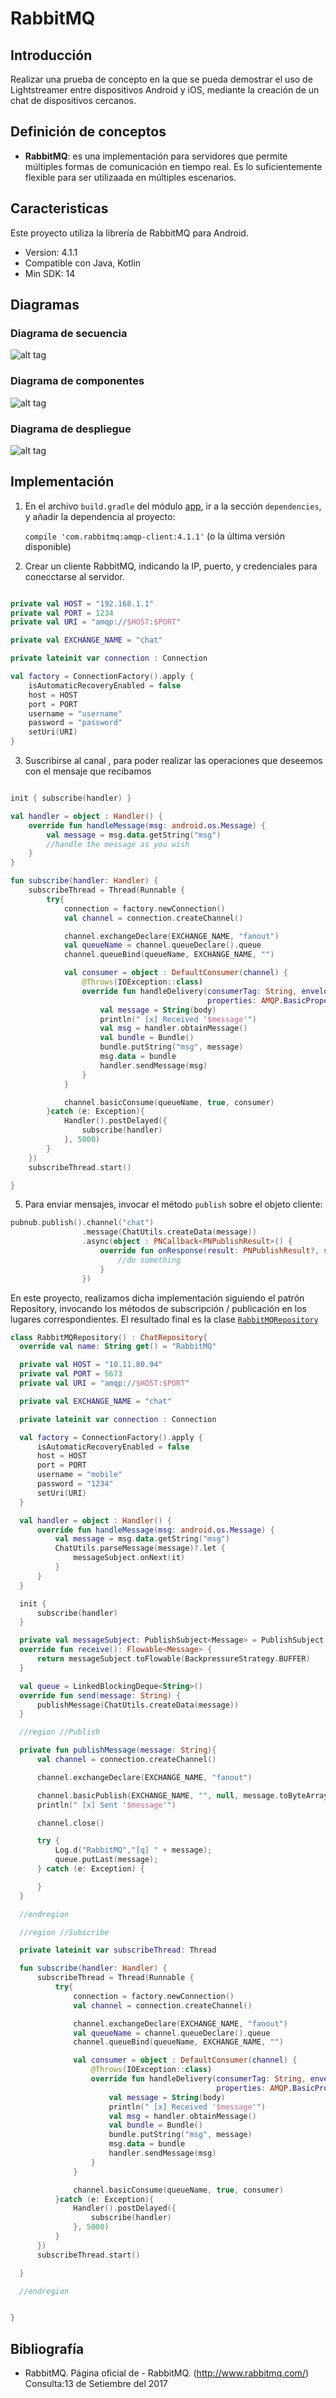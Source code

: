   # RabbitMQ

## Introducción

Realizar una prueba de concepto en la que se pueda demostrar el uso de Lightstreamer entre dispositivos Android y iOS,
mediante la creación de un chat de dispositivos cercanos.

## Definición de conceptos

- __RabbitMQ__: es una implementación para servidores que permite múltiples formas de comunicación en tiempo real. Es lo suficientemente flexible para ser utilizaada en múltiples escenarios.

## Caracteristicas

Este proyecto utiliza la librería de RabbitMQ para Android.
- Version: 4.1.1
- Compatible con Java, Kotlin
- Min SDK: 14

## Diagramas

### Diagrama de secuencia

![alt tag](https://raw.githubusercontent.com/Bruno125/Communication-Demo-Android/documentation/Documentation/RabbitMQ/Diagrams/Diagrama%20de%20secuencia-%20RabbitMQ.png)

### Diagrama de componentes

![alt tag](https://raw.githubusercontent.com/Bruno125/Communication-Demo-Android/documentation/Documentation/RabbitMQ/Diagrams/Diagrama%20de%20componentes%20RabbitMQ.png)

### Diagrama de despliegue

![alt tag](https://raw.githubusercontent.com/Bruno125/Communication-Demo-Android/documentation/Documentation/RabbitMQ/Diagrams/Diagrama%20de%20despliege-%20RabbitMQ.png)

## Implementación

1. En el archivo `build.gradle` del módulo [app](https://github.com/Bruno125/Communication-Demo-Android/blob/documentation/app/build.gradle), ir a la sección `dependencies`, y añadir la dependencia al proyecto: 
   
   `compile 'com.rabbitmq:amqp-client:4.1.1'` (o la última versión disponible)

2. Crear un cliente RabbitMQ, indicando la IP, puerto, y credenciales para conecctarse al servidor.

```kotlin

private val HOST = "192.168.1.1"
private val PORT = 1234
private val URI = "amqp://$HOST:$PORT"

private val EXCHANGE_NAME = "chat"

private lateinit var connection : Connection

val factory = ConnectionFactory().apply {
    isAutomaticRecoveryEnabled = false
    host = HOST
    port = PORT
    username = "username"
    password = "password"
    setUri(URI)
}

```

3. Suscribirse al canal , para poder realizar las operaciones que deseemos con el mensaje que recibamos

```kotlin

init { subscribe(handler) }

val handler = object : Handler() {
    override fun handleMessage(msg: android.os.Message) {
        val message = msg.data.getString("msg")
        //handle the message as you wish
    }
}

fun subscribe(handler: Handler) {
    subscribeThread = Thread(Runnable {
        try{
            connection = factory.newConnection()
            val channel = connection.createChannel()

            channel.exchangeDeclare(EXCHANGE_NAME, "fanout")
            val queueName = channel.queueDeclare().queue
            channel.queueBind(queueName, EXCHANGE_NAME, "")

            val consumer = object : DefaultConsumer(channel) {
                @Throws(IOException::class)
                override fun handleDelivery(consumerTag: String, envelope: Envelope,
                                            properties: AMQP.BasicProperties, body: ByteArray) {
                    val message = String(body)
                    println(" [x] Received '$message'")
                    val msg = handler.obtainMessage()
                    val bundle = Bundle()
                    bundle.putString("msg", message)
                    msg.data = bundle
                    handler.sendMessage(msg)
                }
            }

            channel.basicConsume(queueName, true, consumer)
        }catch (e: Exception){
            Handler().postDelayed({
                subscribe(handler)
            }, 5000)
        }
    })
    subscribeThread.start()

}

```

5. Para enviar mensajes, invocar el método `publish` sobre el objeto cliente:

```kotlin
pubnub.publish().channel("chat")
                .message(ChatUtils.createData(message))
                .async(object : PNCallback<PNPublishResult>() {
                    override fun onResponse(result: PNPublishResult?, status: PNStatus?) {
                        //do something
                    }
                })
```

En este proyecto, realizamos dicha implementación siguiendo el patrón Repository, invocando los métodos de subscripción / publicación en los lugares correspondientes. El resultado final es la clase [`RabbitMQRepository`](https://github.com/Bruno125/Communication-Demo-Android/blob/documentation/app/src/main/java/com/brunoaybar/chatdemos/data/impl/RabbitMQRepository.kt)

```kotlin
class RabbitMQRepository() : ChatRepository{
  override val name: String get() = "RabbitMQ"

  private val HOST = "10.11.80.94"
  private val PORT = 5673
  private val URI = "amqp://$HOST:$PORT"

  private val EXCHANGE_NAME = "chat"

  private lateinit var connection : Connection

  val factory = ConnectionFactory().apply {
      isAutomaticRecoveryEnabled = false
      host = HOST
      port = PORT
      username = "mobile"
      password = "1234"
      setUri(URI)
  }

  val handler = object : Handler() {
      override fun handleMessage(msg: android.os.Message) {
          val message = msg.data.getString("msg")
          ChatUtils.parseMessage(message)?.let {
              messageSubject.onNext(it)
          }
      }
  }

  init {
      subscribe(handler)
  }

  private val messageSubject: PublishSubject<Message> = PublishSubject.create()
  override fun receive(): Flowable<Message> {
      return messageSubject.toFlowable(BackpressureStrategy.BUFFER)
  }

  val queue = LinkedBlockingDeque<String>()
  override fun send(message: String) {
      publishMessage(ChatUtils.createData(message))
  }

  //region //Publish

  private fun publishMessage(message: String){
      val channel = connection.createChannel()

      channel.exchangeDeclare(EXCHANGE_NAME, "fanout")

      channel.basicPublish(EXCHANGE_NAME, "", null, message.toByteArray())
      println(" [x] Sent '$message'")

      channel.close()

      try {
          Log.d("RabbitMQ","[q] " + message);
          queue.putLast(message);
      } catch (e: Exception) {

      }
  }

  //endregion

  //region //Subscribe

  private lateinit var subscribeThread: Thread

  fun subscribe(handler: Handler) {
      subscribeThread = Thread(Runnable {
          try{
              connection = factory.newConnection()
              val channel = connection.createChannel()

              channel.exchangeDeclare(EXCHANGE_NAME, "fanout")
              val queueName = channel.queueDeclare().queue
              channel.queueBind(queueName, EXCHANGE_NAME, "")

              val consumer = object : DefaultConsumer(channel) {
                  @Throws(IOException::class)
                  override fun handleDelivery(consumerTag: String, envelope: Envelope,
                                              properties: AMQP.BasicProperties, body: ByteArray) {
                      val message = String(body)
                      println(" [x] Received '$message'")
                      val msg = handler.obtainMessage()
                      val bundle = Bundle()
                      bundle.putString("msg", message)
                      msg.data = bundle
                      handler.sendMessage(msg)
                  }
              }

              channel.basicConsume(queueName, true, consumer)
          }catch (e: Exception){
              Handler().postDelayed({
                  subscribe(handler)
              }, 5000)
          }
      })
      subscribeThread.start()

  }

  //endregion


}

```


## Bibliografía

- RabbitMQ. Página oficial de - RabbitMQ. (http://www.rabbitmq.com/) Consulta:13 de Setiembre del 2017
